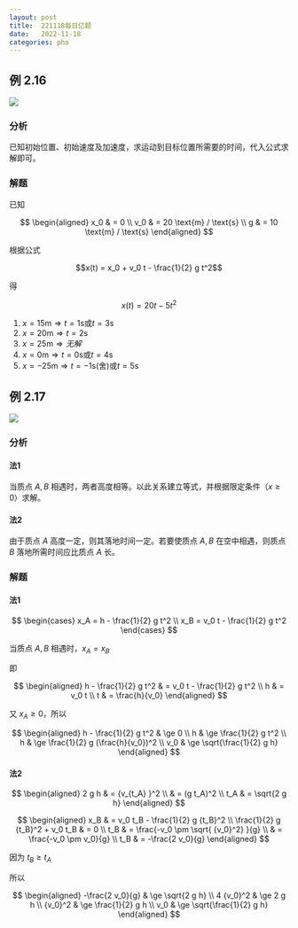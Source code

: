 ```yaml
---
layout: post
title:  221118每日亿题
date:   2022-11-18
categories: pho
---
```


## 例 2.16

![](https://gitee.com/Lyccrius/asset/raw/main/pho/221118-2.16.jpg)

### 分析

已知初始位置、初始速度及加速度，求运动到目标位置所需要的时间，代入公式求解即可。

### 解题

已知

$$
\begin{aligned}
    x_0 & = 0 \\
    v_0 & = 20 \text{m} / \text{s} \\
    g & = 10 \text{m} / \text{s}
\end{aligned}
$$

根据公式

$$x(t) = x_0 + v_0 t - \frac{1}{2} g t^2$$

得

$$x(t) = 20 t - 5 t^2$$

1. $x = 15 \text{m} \Rightarrow t = 1 \text{s} \text{或} t = 3 \text{s}$
2. $x = 20 \text{m} \Rightarrow t = 2 \text{s}$
3. $x = 25 \text{m} \Rightarrow 无解$
4. $x = 0 \text{m} \Rightarrow t = 0 \text{s} \text{或} t = 4 \text{s}$
5. $x = -25 \text{m} \Rightarrow t = -1 \text{s} ( \text{舍} ) \text{或} t = 5 \text{s}$

## 例 2.17

![](https://gitee.com/Lyccrius/asset/raw/main/pho/221118-2.17.jpg)

### 分析

#### 法1

当质点 $A, B$ 相遇时，两者高度相等。以此关系建立等式，并根据限定条件（$x \ge 0$）求解。

#### 法2

由于质点 $A$ 高度一定，则其落地时间一定。若要使质点 $A, B$ 在空中相遇，则质点 $B$ 落地所需时间应比质点 $A$ 长。

### 解题

#### 法1

$$
\begin{cases}
    x_A = h - \frac{1}{2} g t^2 \\
    x_B = v_0 t - \frac{1}{2} g t^2
\end{cases}
$$

当质点 $A, B$ 相遇时，$x_A = x_B$

即

$$
\begin{aligned}
    h - \frac{1}{2} g t^2 & = v_0 t - \frac{1}{2} g t^2 \\
    h & = v_0 t \\
    t & = \frac{h}{v_0}
\end{aligned}
$$

又 $x_A \ge 0$，所以

$$
\begin{aligned}
    h - \frac{1}{2} g t^2 & \ge 0 \\
    h & \ge \frac{1}{2} g t^2 \\
    h & \ge \frac{1}{2} g (\frac{h}{v_0})^2 \\
    v_0 & \ge \sqrt{\frac{1}{2} g h}
\end{aligned}
$$

#### 法2

$$
\begin{aligned}
    2 g h & = {v_{t_A} }^2 \\
    & = (g t_A)^2 \\
    t_A & = \sqrt{2 g h}
\end{aligned}
$$

$$
\begin{aligned}
    x_B & = v_0 t_B - \frac{1}{2} g {t_B}^2 \\
    \frac{1}{2} g {t_B}^2 + v_0 t_B & = 0 \\
    t_B & = \frac{-v_0 \pm \sqrt{ {v_0}^2} }{g} \\
    & = \frac{-v_0 \pm v_0}{g} \\
    t_B & = -\frac{2 v_0}{g}
\end{aligned}
$$

因为 $t_B \ge t_A$

所以 

$$
\begin{aligned}
    -\frac{2 v_0}{g} & \ge \sqrt{2 g h} \\
    4 {v_0}^2 & \ge 2 g h \\
    {v_0}^2 & \ge \frac{1}{2} g h \\
    v_0 & \ge \sqrt{\frac{1}{2} g h}
\end{aligned}
$$
